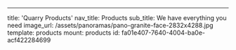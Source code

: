 ---
title: 'Quarry Products'
nav_title: Products
sub_title: We have everything you need
image_url: /assets/panoramas/pano-granite-face-2832x4288.jpg
template: products
mount: products
id: fa01e407-7640-4004-ba0e-acf422284699

